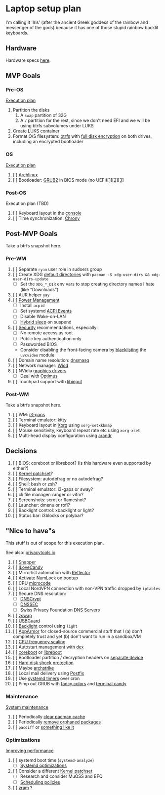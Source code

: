 # Laptop setup plan

I'm calling it 'Iris' (after the ancient Greek goddess of the rainbow and messenger of the gods) because it has one of those stupid rainbow backlit keyboards.

## Hardware

Hardware specs [here](./HARDWARE.md).

## MVP Goals

### Pre-OS

[Execution plan](https://gist.github.com/rpdelaney/f4b789d7b9c6b0fba24c524f5829cc04#file-mvp-pre_os-md)

1. Partition the disks
   1. A `swap` partition of 32G
   1. A `/` partition for the rest, since we don't need EFI and we will be using btrfs subvolumes under LUKS
1. Create LUKS container
1. Format O/S filesystem: [btrfs](https://wiki.archlinux.org/index.php/Btrfs) with [full disk encryption](https://wiki.archlinux.org/index.php/Dm-crypt/Encrypting_an_entire_system#Btrfs_subvolumes_with_swap) on both drives, including an encrypted bootloader

### OS

[Execution plan](https://gist.github.com/rpdelaney/f4b789d7b9c6b0fba24c524f5829cc04#file-mvp-os-md)

1. [ ] [Archlinux](https://wiki.archlinux.org/index.php/Installation_guide)
1. [ ] Bootloader: [GRUB2](https://wiki.archlinux.org/index.php/GRUB) in BIOS mode (no UEFI)[[1]](http://techrights.org/wiki/index.php/UEFI)[[2]](http://bytesmedia.co.uk/2012/07/17/richard-stallman-uefi/)[[3]](https://yarchive.net/comp/linux/efi.html)

### Post-OS

Execution plan (TBD)

1. [ ] Keyboard layout in the [console](https://wiki.archlinux.org/index.php/Linux_console/Keyboard_configuration)
1. [ ] Time synchronization: [Chrony](https://wiki.archlinux.org/index.php/Chrony)

## Post-MVP Goals

Take a btrfs snapshot here.

### Pre-WM

1. [ ] Separate `ryan` user role in sudoers group
1. [ ] Create XDG [default directories](https://wiki.archlinux.org/index.php/XDG_user_directories#Creating_default_directories) with `pacman -S xdg-user-dirs && xdg-user-dirs-update`
   * [ ] Set the `XDG_*_DIR` env vars to stop creating directory names I hate (like "Downloads")
1. [ ] AUR helper `yay`
1. [ ] [Power Management](https://wiki.archlinux.org/index.php/Power_management)
   * [ ] Install `acpid`
   * [ ] Set systemd [ACPI Events](https://wiki.archlinux.org/index.php/Power_management#ACPI_events)
   * [ ] Disable Wake-on-LAN
   * [ ] [Hybrid sleep](https://wiki.archlinux.org/index.php/Power_management#Hybrid-sleep_on_suspend_or_hibernation_request) on suspend
1. [ ] [Security](https://wiki.archlinux.org/index.php/Security) recommendations, especially:
   * [ ] No remote access as root
   * [ ] Public key authentication only
   * [ ] Passworded BIOS
   * Consider disabling the front-facing camera by [blacklisting](https://wiki.archlinux.org/index.php/Kernel_module#Blacklisting) the `uvcvideo` module
1. [ ] Domain name resolution: [dnsmasq](https://wiki.archlinux.org/index.php/Dnsmasq)
1. [ ] Network manager: [Wicd](https://wiki.archlinux.org/index.php/Wicd)
1. [ ] NVidia [graphics drivers](https://wiki.archlinux.org/index.php/NVIDIA)
   * [ ] Deal with [Optimus](https://wiki.archlinux.org/index.php/NVIDIA_Optimus)
1. [ ] Touchpad support with [libinput](https://wiki.archlinux.org/index.php/Libinput)

### Post-WM

Take a btrfs snapshot here.

1. [ ] WM: [i3-gaps](https://wiki.archlinux.org/index.php/I3)
1. [ ] Terminal emulator: kitty
1. [ ] Keyboard layout in [Xorg](https://wiki.archlinux.org/index.php/Xorg/Keyboard_configuration) using `xorg-setxkbmap`
1. [ ] Mouse sensitivity, keyboard repeat rate etc using `xorg-xset`
1. [ ] Multi-head display configuration using [arandr](https://wiki.archlinux.org/index.php/Multihead#Configuration_using_arandr)

## Decisions

1. [ ] BIOS: coreboot or libreboot? (Is this hardware even supported by either?)
1. [ ] [Kernel patchset](https://wiki.archlinux.org/index.php/Kernel#Patches_and_patchsets)?
1. [ ] Filesystem: autodefrag or no autodefrag?
1. [ ] Shell: bash or zsh?
1. [ ] Terminal emulator: i3-gaps or sway?
1. [ ] cli file manager: ranger or vifm?
1. [ ] Screenshots: scrot or flameshot?
1. [ ] Launcher: dmenu or rofi?
1. [ ] Backlight control: xbacklight or light?
1. [ ] Status bar: i3blocks or polybar?

## "Nice to have"s

This stuff is out of scope for this execution plan.

See also: [privacytools.io](https://www.privacytools.io/)

1. [ ] [Snapper](https://wiki.archlinux.org/index.php/Snapper)
1. [ ] [ILoveCandy](https://www.reddit.com/r/archlinux/comments/6r8lk0/i_love_candydo_you/)
1. [ ] Mirrorlist automation with [Reflector](https://wiki.archlinux.org/index.php/Reflector#Automation)
1. [ ] [Activate](https://wiki.archlinux.org/index.php/Activating_Numlock_on_Bootup) NumLock on bootup
1. [ ] CPU [microcode](https://wiki.archlinux.org/index.php/Microcode)
1. [ ] Local NordVPN connection with non-VPN traffic dropped by `iptables`
1. [ ] Secure DNS resolution:
   * [ ] [DNSCrypt](https://wiki.archlinux.org/index.php/Dnscrypt-proxy)
   * [ ] [DNSSEC](https://wiki.archlinux.org/index.php/DNSSEC)
   * [ ] Swiss Privacy Foundation [DNS Servers](https://web.archive.org/web/20140209065424/http://anonymous-proxy-servers.net/wiki/index.php/Censorship-free_DNS_servers)
1. [ ] [zswap](https://wiki.archlinux.org/index.php/Zswap)
1. [ ] [USBGuard](https://usbguard.github.io/)
1. [ ] [Backlight](https://wiki.archlinux.org/index.php/Backlight) control using `light`
1. [ ] [AppArmor](https://wiki.archlinux.org/index.php/AppArmor) for closed-source commercial stuff that I (a) don't completely trust and yet (b) don't want to run in a sandbox/VM
1. [ ] [CPU frequency scaling](https://wiki.archlinux.org/index.php/CPU_frequency_scaling)
1. [ ] Autostart management with [dex](https://www.archlinux.org/packages/community/any/dex/)
1. [ ] [coreboot](https://coreboot.org/) or [libreboot](https://libreboot.org/)
1. [ ] Bootloader partition / decryption headers on [separate device](https://wiki.archlinux.org/index.php/Dm-crypt/Specialties#Encrypted_system_using_a_detached_LUKS_header)
1. [ ] [Hard disk shock protection](https://wiki.archlinux.org/index.php/Laptop#Hard_disk_shock_protection)
1. [ ] Maybe [archstrike](https://archstrike.org/)
1. [ ] Local mail delivery using [Postfix](https://wiki.archlinux.org/index.php/Postfix)
1. [ ] Use [systemd timers](https://wiki.archlinux.org/index.php/Systemd/Timers#As_a_cron_replacement) over cron
1. [ ] Pimp out GRUB with [fancy colors](https://www.gnu.org/software/grub/manual/grub/html_node/Theme-file-format.html) and [terminal candy](https://wiki.archlinux.org/index.php/GRUB/Tips_and_tricks#Visual_configuration)

### Maintenance

[System maintenance](https://wiki.archlinux.org/index.php/System_maintenance)

1. [ ] Periodically [clear pacman cache](https://wiki.archlinux.org/index.php/Pacman#Cleaning_the_package_cache)
1. [ ] Periodically [remove orphaned packages](https://wiki.archlinux.org/index.php/Pacman/Tips_and_tricks#Removing_unused_packages_(orphans))
1. [ ] `pacdiff` or [something like it](https://wiki.archlinux.org/index.php/Pacman/Pacnew_and_Pacsave#pacdiff)

### Optimizations

[Improving performance](https://wiki.archlinux.org/index.php/Improving_performance)

1. [ ] systemd boot time (`systemd-analyze`)
   * [ ] [Systemd optimizations](https://freedesktop.org/wiki/Software/systemd/Optimizations/)
1. [ ] Consider a different [Kernel patchset](https://wiki.archlinux.org/index.php/Kernel#Patches_and_patchsets)
   * [ ] Research and consider MuQSS and BFQ
   * [ ] [Scheduling policies](https://ck.fandom.com/wiki/SchedulingPolicies)
1. [ ] [zram](https://wiki.archlinux.org/index.php/Improving_performance#Zram_or_zswap) ?

<!--- vim: set nospell: -->
